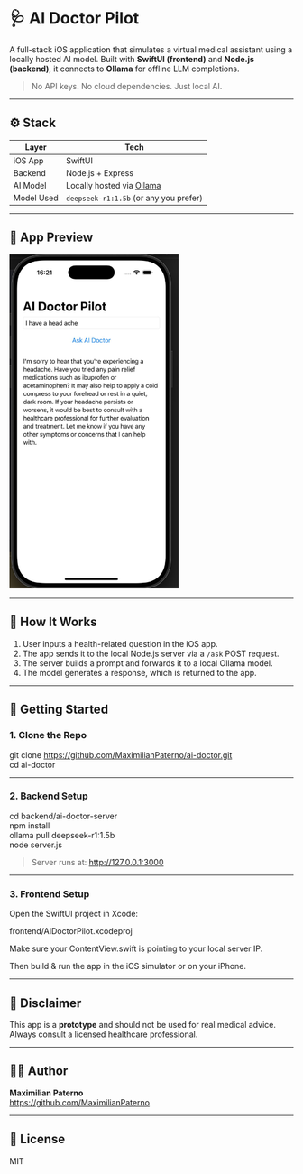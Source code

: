 # 🩺 AI Doctor Pilot

A full-stack iOS application that simulates a virtual medical assistant using a locally hosted AI model. Built with **SwiftUI (frontend)** and **Node.js (backend)**, it connects to **Ollama** for offline LLM completions.

> No API keys. No cloud dependencies. Just local AI.

---

## ⚙️ Stack

| Layer       | Tech                      |
|-------------|---------------------------|
| iOS App     | SwiftUI                   |
| Backend     | Node.js + Express         |
| AI Model    | Locally hosted via [Ollama](https://ollama.com) |
| Model Used  | `deepseek-r1:1.5b` (or any you prefer) |

---

## 📱 App Preview

<img src="screenshot.png" alt="AI Doctor app screenshot" width="300"/>

---

## 🧠 How It Works

1. User inputs a health-related question in the iOS app.
2. The app sends it to the local Node.js server via a `/ask` POST request.
3. The server builds a prompt and forwards it to a local Ollama model.
4. The model generates a response, which is returned to the app.

---

## 🚀 Getting Started

### 1. Clone the Repo

git clone https://github.com/MaximilianPaterno/ai-doctor.git  
cd ai-doctor

---

### 2. Backend Setup

cd backend/ai-doctor-server  
npm install  
ollama pull deepseek-r1:1.5b  
node server.js

> Server runs at: http://127.0.0.1:3000

---

### 3. Frontend Setup

Open the SwiftUI project in Xcode:

frontend/AIDoctorPilot.xcodeproj

Make sure your ContentView.swift is pointing to your local server IP.

Then build & run the app in the iOS simulator or on your iPhone.

---

## 🛑 Disclaimer

This app is a **prototype** and should not be used for real medical advice. Always consult a licensed healthcare professional.

---

## 🧑‍💻 Author

**Maximilian Paterno**  
https://github.com/MaximilianPaterno

---

## 🪪 License

MIT
